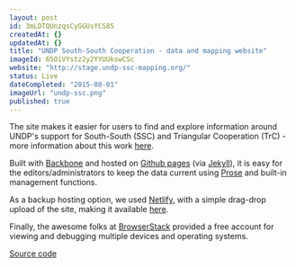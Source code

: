 ```yaml
---
layout: post
id: 3mLDTQUnzqsCyGGUsYCS8S
createdAt: {}
updatedAt: {}
title: "UNDP South-South Cooperation - data and mapping website"
imageId: 65OiVYstz2y2YYUUkswCSc
website: "http://stage.undp-ssc-mapping.org/"
status: Live
dateCompleted: "2015-08-01"
imageUrl: "undp-ssc.png"
published: true
---
```


The site makes it easier for users to find and explore information around UNDP's support for South-South (SSC) and Triangular Cooperation (TrC) - more information about this work [here](http://www.undp.org/ssc).

Built with [Backbone](http://backbonejs.org) and hosted on [Github pages](https://pages.github.com) (via [Jekyll](http://jekyllrb.com)), it is easy for the editors/administrators to keep the data current using [Prose](http://prose.io) and built-in management functions.

As a backup hosting option, we used [Netlify](https://www.netlify.com), with a simple drag-drop upload of the site, making it available [here](https://ssc.netlify.com).

Finally, the awesome folks at [BrowserStack](https://www.browserstack.com) provided a free account for viewing and debugging multiple devices and operating systems.

[Source code](https://github.com/undp/ssc)
